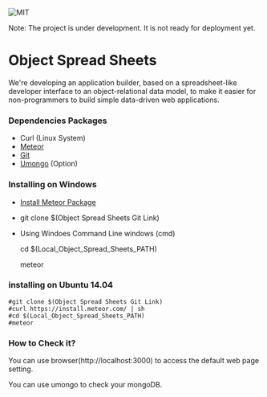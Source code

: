 ![MIT](https://www.csail.mit.edu/sites/default/files/logo.jpg)

Note: The project is under development. It is not ready for deployment yet.

# Object Spread Sheets #

We're developing an application builder, based on a spreadsheet-like developer interface to an object-relational data model, to make it easier for non-programmers to build simple data-driven web applications.

### Dependencies Packages ###

* Curl (Linux System)
* [Meteor](https://www.meteor.com/)
* [Git](https://git-scm.com/)
* [Umongo](https://github.com/agirbal/umongo) (Option)

### Installing on Windows

* [Install Meteor Package](https://www.meteor.com/install)
* git clone $(Object Spread Sheets Git Link)
* Using Windoes Command Line windows (cmd)


    cd $(Local_Object_Spread_Sheets_PATH)

    meteor

### installing on Ubuntu 14.04 ###

    #git clone $(Object Spread Sheets Git Link)
    #curl https://install.meteor.com/ | sh
    #cd $(Local_Object_Spread_Sheets_PATH)
    #meteor

### How to Check it? ###

You can use browser(http://localhost:3000) to access the default web page setting.

You can use umongo to check your mongoDB.